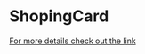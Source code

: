 # ShopingCard
[For more details check out the link](https://www.linkedin.com/posts/krohitkumar_react-reduxtoolkit-fakestoreapi-activity-7052998729557041152-vNGF?utm_source=share&utm_medium=member_desktop)

